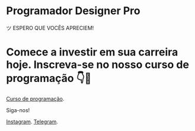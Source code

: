 <h1>Programador Designer Pro</h1>
ツ ESPERO QUE VOCÊS APRECIEM!

<h1>Comece a investir em sua carreira hoje. Inscreva-se no nosso curso de programação 👇🚀
</h1>

<a href="https://programadordesignerpro.com.br/">Curso de programação</a>.

Siga-nos!

<a href="https://www.instagram.com/programadordesignerpro/">Instagram</a>.
<a href="https://t.me/programadordesignerpro">Telegram</a>.
